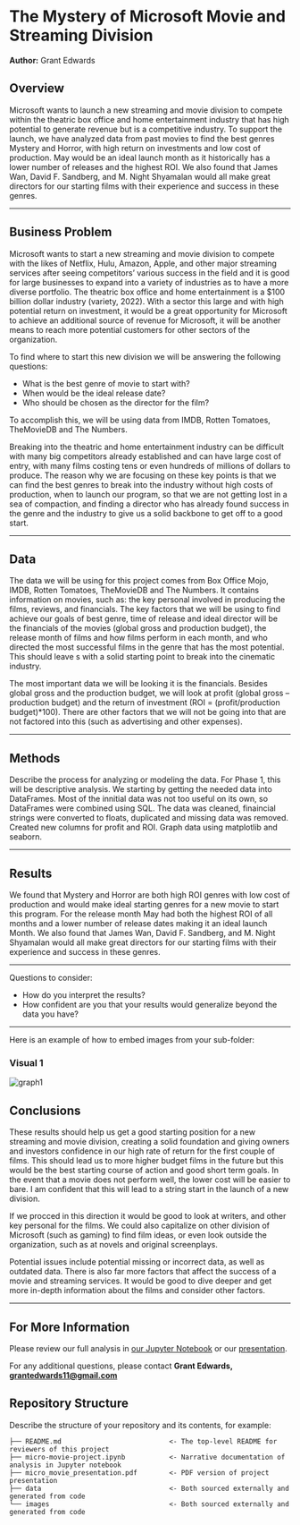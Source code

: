 # The Mystery of Microsoft Movie and Streaming Division

**Author:** Grant Edwards

## Overview

Microsoft wants to launch a new streaming and movie division to compete within the theatric box office and home entertainment industry that has high potential to generate revenue but is a competitive industry. To support the launch, we have analyzed data from past movies to find the best genres Mystery and Horror, with high return on investments and low cost of production. May would be an ideal launch month as it historically has a lower number of releases and the highest ROI. We also found that James Wan, David F. Sandberg, and M. Night Shyamalan would all make great directors for our starting films with their experience and success in these genres.
***

## Business Problem

Microsoft wants to start a new streaming and movie division to compete with the likes of Netflix, Hulu, Amazon, Apple, and other major streaming services after seeing competitors’ various success in the field and it is good for large businesses to expand into a variety of industries as to have a more diverse portfolio. The theatric box office and home entertainment is a $100 billion dollar industry (variety, 2022). With a sector this large and with high potential return on investment, it would be a great opportunity for Microsoft to achieve an additional source of revenue for Microsoft, it will be another means to reach more potential customers for other sectors of the organization. 

To find where to start this new division we will be answering the following questions:


* What is the best genre of movie to start with?
* When would be the ideal release date?
* Who should be chosen as the director for the film?

To accomplish this, we will be using data from IMDB, Rotten Tomatoes, TheMovieDB and The Numbers.

Breaking into the theatric and home entertainment industry can be difficult with many big competitors already established and can have large cost of entry, with many films costing tens or even hundreds of millions of dollars to produce. The reason why we are focusing on these key points is that we can find the best genres to break into the industry without high costs of production, when to launch our program, so that we are not getting lost in a sea of compaction, and finding a director who has already found success in the genre and the industry to give us a solid backbone to get off to a good start. 
***

## Data

The data we will be using for this project comes from Box Office Mojo, IMDB, Rotten Tomatoes, TheMovieDB and The Numbers. It contains information on movies, such as: the key personal involved in producing the films, reviews, and financials.
The key factors that we will be using to find achieve our goals of best genre, time of release and ideal director will be the financials of the movies (global gross and production budget), the release month of films and how films perform in each month, and who directed the most successful films in the genre that has the most potential. This should leave s with a solid starting point to break into the cinematic industry. 

The most important data we will be looking it is the financials. Besides global gross and the production budget, we will look at profit (global gross – production budget) and the return of investment (ROI = (profit/production budget)*100). There are other factors that we will not be going into that are not factored into this (such as advertising and other expenses). 
***

## Methods

Describe the process for analyzing or modeling the data. For Phase 1, this will be descriptive analysis.
We starting by getting the needed data into DataFrames.
Most of the innitial data was not too useful on its own, so DataFrames were combined using SQL.
The data was cleaned, finaincial strings were converted to floats, duplicated and missing data was removed.
Created new columns for profit and ROI. 
Graph data using matplotlib and seaborn. 
***

## Results

We found that Mystery and Horror are both high ROI genres with low cost of production and would make ideal starting genres for a new movie to start this program.
For the release month May had both the highest ROI of all months and a lower number of release dates making it an ideal launch Month.
We also found that James Wan, David F. Sandberg, and M. Night Shyamalan would all make great directors for our starting films with their experience and success in these genres.

***
Questions to consider:
* How do you interpret the results?
* How confident are you that your results would generalize beyond the data you have?
***

Here is an example of how to embed images from your sub-folder:

### Visual 1
![graph1](./images/viz1.png)

## Conclusions

These results should help us get a good starting position for a new streaming and movie division, creating a solid foundation and giving owners and investors confidence in our high rate of return for the first couple of films. This should lead us to more higher budget films in the future but this would be the best starting course of action and good short term goals. In the event that a movie does not perform well, the lower cost will be easier to bare. I am confident that this will lead to a string start in the launch of a new division. 

If we procced in this direction it would be good to look at writers, and other key personal for the films. We could also capitalize on other division of Microsoft (such as gaming) to find film ideas, or even look outside the organization, such as at novels and original screenplays. 

Potential issues include potential missing or incorrect data, as well as outdated data. There is also far more factors that affect the success of a movie and streaming services. It would be good to dive deeper and get more in-depth information about the films and consider other factors. 
***

## For More Information

Please review our full analysis in [our Jupyter Notebook](./dsc-phase1-project-template.ipynb) or our [presentation](./DS_Project_Presentation.pdf).

For any additional questions, please contact **Grant Edwards, grantedwards11@gmail.com**

## Repository Structure

Describe the structure of your repository and its contents, for example:

```
├── README.md                           <- The top-level README for reviewers of this project
├── micro-movie-project.ipynb           <- Narrative documentation of analysis in Jupyter notebook
├── micro_movie_presentation.pdf        <- PDF version of project presentation
├── data                                <- Both sourced externally and generated from code
└── images                              <- Both sourced externally and generated from code
```
